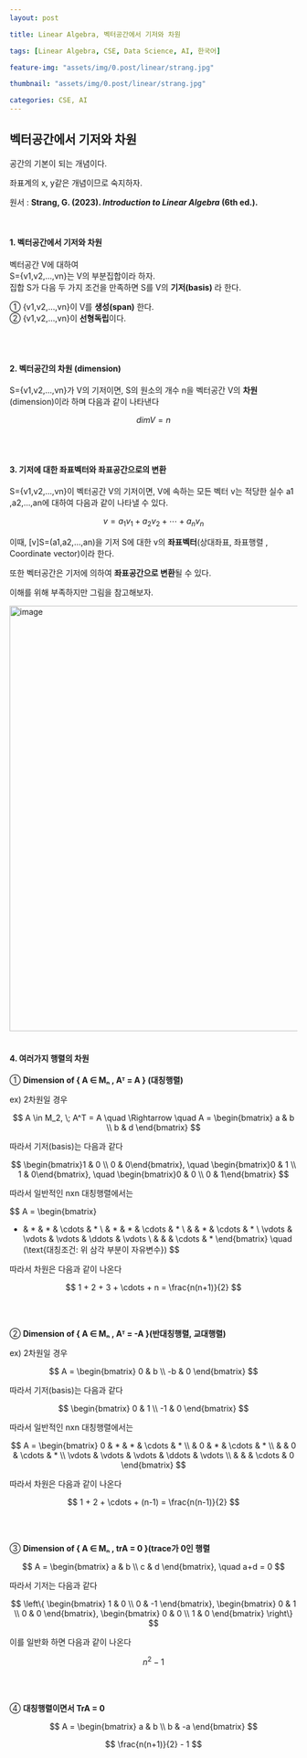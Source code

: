 ```yaml
---
layout: post

title: Linear Algebra, 벡터공간에서 기저와 차원

tags: [Linear Algebra, CSE, Data Science, AI, 한국어]

feature-img: "assets/img/0.post/linear/strang.jpg"

thumbnail: "assets/img/0.post/linear/strang.jpg"

categories: CSE, AI
---
```

## 벡터공간에서 기저와 차원

공간의 기본이 되는 개념이다. <br>

좌표계의 x, y같은 개념이므로 숙지하자. <br>

원서 : **Strang, G. (2023). *Introduction to Linear Algebra* (6th ed.).** <br>

<br>

#### 1. 벡터공간에서 기저와 차원

벡터공간 V에 대하여 <br>S={v1​,v2​,…,vn​}는 V의 부분집합이라 하자. <br>집합 S가 다음 두 가지 조건을 만족하면 S를 V의 **기저(basis)** 라 한다. <br>

① {v1​,v2​,…,vn​}이 V를 **생성(span)** 한다. <br>② {v1​,v2​,…,vn​}이 **선형독립**이다.

<br>

<br>

#### 2. 벡터공간의 차원 (dimension)

S={v1​,v2​,…,vn​}가 V의 기저이면, S의 원소의 개수 n을 벡터공간 V의 **차원**(dimension)이라 하며 다음과 같이 나타낸다

$$
dimV=n
$$

<br>

<br>

#### 3. 기저에 대한 좌표벡터와 좌표공간으로의 변환

S={v1​,v2​,…,vn​}이 벡터공간 V의 기저이면, V에 속하는 모든 벡터 v는 적당한 실수 a1​,a2​,…,an​에 대하여 다음과 같이 나타낼 수 있다.

$$
v=a_1​v_1​+a_2​v_2​+⋯+a_n​v_n​
$$

이때, [v]S​=(a1​,a2​,…,an​)을 기저 S에 대한 v의 **좌표벡터**(상대좌표, 좌표행렬 , Coordinate vector)이라 한다. <br>

또한 벡터공간은 기저에 의하여 **좌표공간으로 변환**될 수 있다.<br>

이해를 위해 부족하지만 그림을 참고해보자.

<img width="1199" height="745" alt="image" src="https://github.com/user-attachments/assets/7e5e469b-0670-4405-b60f-729136b99351" />


<br>

<br>

#### 4. 여러가지 행렬의 차원

① **Dimension of { A ∈ Mₙ , Aᵀ = A } (대칭행렬)** <br>

ex) 2차원일 경우 <br>

$$
A \in M_2, \; A^T = A
\quad \Rightarrow \quad
A = \begin{bmatrix}
a & b \\
b & d
\end{bmatrix}
$$

따라서 기저(basis)는 다음과 같다

$$
\begin{bmatrix}1 & 0 \\ 0 & 0\end{bmatrix}, \quad
\begin{bmatrix}0 & 1 \\ 1 & 0\end{bmatrix}, \quad
\begin{bmatrix}0 & 0 \\ 0 & 1\end{bmatrix}
$$

따라서 일반적인 nxn 대칭행렬에서는

$$
A = \begin{bmatrix}
* & * & * & \cdots & * \\
 & * & * & \cdots & * \\
 &  & * & \cdots & * \\
\vdots & \vdots & \vdots & \ddots & \vdots \\
 &  &  & \cdots & *
\end{bmatrix}
\quad (\text{대칭조건: 위 삼각 부분이 자유변수})
$$

따라서 차원은 다음과 같이 나온다

$$
1 + 2 + 3 + \cdots + n = \frac{n(n+1)}{2}
$$

<br><br>

② **Dimension of { A ∈ Mₙ , Aᵀ = -A }(반대칭행렬, 교대행렬)** <br>

ex) 2차원일 경우 <br>

$$
A = \begin{bmatrix}
0 & b \\
-b & 0
\end{bmatrix}
$$

따라서 기저(basis)는 다음과 같다

$$
\begin{bmatrix}
0 & 1 \\
-1 & 0
\end{bmatrix}
$$

따라서 일반적인 nxn 대칭행렬에서는

$$
A = \begin{bmatrix}
0 & * & * & \cdots & * \\
 & 0 & * & \cdots & * \\
 &  & 0 & \cdots & * \\
\vdots & \vdots & \vdots & \ddots & \vdots \\
 &  &  & \cdots & 0
\end{bmatrix}
$$

따라서 차원은 다음과 같이 나온다

$$
1 + 2 + \cdots + (n-1) = \frac{n(n-1)}{2}
$$

<br>

<br>

③ **Dimension of { A ∈ Mₙ , trA = 0 }(trace가 0인 행렬** <br>

$$
A =
\begin{bmatrix}
a & b \\
c & d
\end{bmatrix}, \quad a+d = 0
$$

따라서 기저는 다음과 같다

$$
\left\{
\begin{bmatrix} 
1 & 0 \\ 0 & -1 
\end{bmatrix},
\begin{bmatrix} 
0 & 1 \\ 0 & 0 
\end{bmatrix},
\begin{bmatrix} 
0 & 0 \\ 1 & 0 
\end{bmatrix}
\right\}
$$

이를 일반화 하면 다음과 같이 나온다

$$
n^2 - 1
$$

<br>

<br>

④ **대칭행렬이면서 TrA = 0**

$$
A =
\begin{bmatrix}
a & b \\
b & -a
\end{bmatrix}
$$

$$
\frac{n(n+1)}{2} - 1
$$
